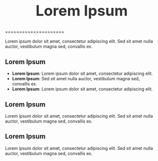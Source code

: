 <style>
  body {
    background-image: url('https://example.com/background-image.jpg');
    background-size: cover;
  }

  h1 {
    color: #333;
    font-size: 48px;
    font-weight: bold;
    text-align: center;
  }

  code {
    border: 1px solid #ddd;
    padding: 10px;
    border-radius: 5px;
  }

  a {
    color: #00698f;
    text-decoration: none;
  }

  a:hover {
    color: #0099cc;
  }
</style>

# Lorem Ipsum
=====================

Lorem ipsum dolor sit amet, consectetur adipiscing elit. Sed sit amet nulla auctor, vestibulum magna sed, convallis ex.

## Lorem Ipsum

* **Lorem Ipsum**: Lorem ipsum dolor sit amet, consectetur adipiscing elit.
* **Lorem Ipsum**: Sed sit amet nulla auctor, vestibulum magna sed, convallis ex.
* **Lorem Ipsum**: Lorem ipsum dolor sit amet, consectetur adipiscing elit.

## Lorem Ipsum

Lorem ipsum dolor sit amet, consectetur adipiscing elit. Sed sit amet nulla auctor, vestibulum magna sed, convallis ex.

## Lorem Ipsum

Lorem ipsum dolor sit amet, consectetur adipiscing elit. Sed sit amet nulla auctor, vestibulum magna sed, convallis ex.
